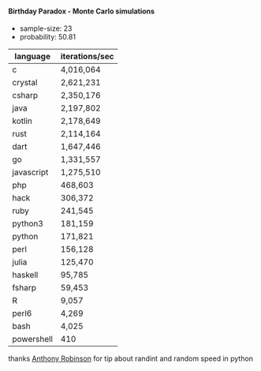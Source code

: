 #### Birthday Paradox - Monte Carlo simulations

* sample-size: 23
* probability: 50.81

language | iterations/sec
|--|--|
c|4,016,064
crystal|2,621,231
csharp|2,350,176
java|2,197,802
kotlin|2,178,649
rust|2,114,164
dart|1,647,446
go|1,331,557
javascript|1,275,510
php|468,603
hack|306,372
ruby|241,545
python3|181,159
python|171,821
perl|156,128
julia|125,470
haskell|95,785
fsharp|59,453
R|9,057
perl6|4,269
bash|4,025
powershell|410

thanks [Anthony Robinson](https://github.com/anthonycrobinson) for tip about randint and random speed in python
